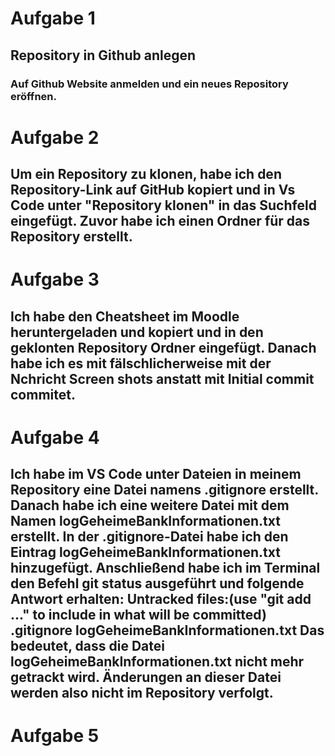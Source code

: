 # Aufgabe 1

## Repository in Github anlegen

### Auf Github Website anmelden und ein neues Repository eröffnen.

# Aufgabe 2

## Um ein Repository zu klonen, habe ich den Repository-Link auf GitHub kopiert und in Vs Code unter "Repository klonen" in das Suchfeld eingefügt. Zuvor habe ich einen Ordner für das Repository erstellt.

# Aufgabe 3

## Ich habe den Cheatsheet im Moodle heruntergeladen und kopiert und in den geklonten Repository Ordner eingefügt. Danach habe ich es mit fälschlicherweise mit der Nchricht Screen shots anstatt mit Initial commit commitet.

# Aufgabe 4

## Ich habe im VS Code unter Dateien in meinem Repository eine Datei namens .gitignore erstellt. Danach habe ich eine weitere Datei mit dem Namen logGeheimeBankInformationen.txt erstellt. In der .gitignore-Datei habe ich den Eintrag logGeheimeBankInformationen.txt hinzugefügt. Anschließend habe ich im Terminal den Befehl git status ausgeführt und folgende Antwort erhalten: Untracked files:(use "git add <file>..." to include in what will be committed) .gitignore logGeheimeBankInformationen.txt Das bedeutet, dass die Datei logGeheimeBankInformationen.txt nicht mehr getrackt wird. Änderungen an dieser Datei werden also nicht im Repository verfolgt.

# Aufgabe 5
